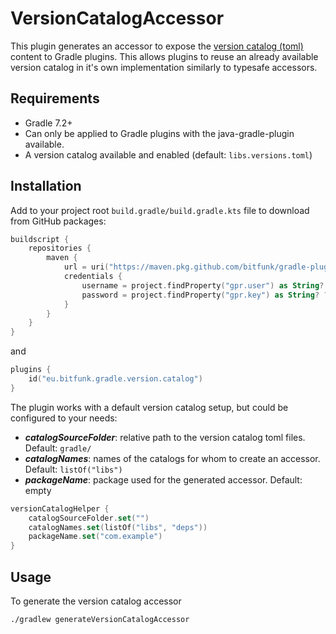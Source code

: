 # VersionCatalogAccessor

This plugin generates an accessor to expose the [version catalog (toml)](https://docs.gradle.org/current/userguide/platforms.html) content to Gradle plugins. This allows plugins to reuse an already available version catalog in it's own implementation similarly to typesafe accessors.

## Requirements

* Gradle 7.2+
* Can only be applied to Gradle plugins with the java-gradle-plugin available.
* A version catalog available and enabled (default: `libs.versions.toml`)

## Installation

Add to your project root `build.gradle/build.gradle.kts` file to download from GitHub packages:

```kotlin
buildscript {
    repositories {
        maven {
            url = uri("https://maven.pkg.github.com/bitfunk/gradle-plugins")
            credentials {
                username = project.findProperty("gpr.user") as String? ?: System.getenv("PACKAGE_REGISTRY_USERNAME")
                password = project.findProperty("gpr.key") as String? ?: System.getenv("PACKAGE_REGISTRY_TOKEN")
            }
        }
    }
}
```

and

```kotlin
plugins {
    id("eu.bitfunk.gradle.version.catalog")
}
```

The plugin works with a default version catalog setup, but could be configured to your needs:

* **_catalogSourceFolder_**: relative path to the version catalog toml files. Default: `gradle/`
* **_catalogNames_**: names of the catalogs for whom to create an accessor. Default: `listOf("libs")`
* **_packageName_**: package used for the generated accessor. Default: empty

```kotlin
versionCatalogHelper {
    catalogSourceFolder.set("")
    catalogNames.set(listOf("libs", "deps"))
    packageName.set("com.example")
}
```

## Usage

To generate the version catalog accessor

```bash
./gradlew generateVersionCatalogAccessor
```
